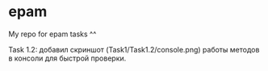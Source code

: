 # epam
My repo for epam tasks ^^

Task 1.2: добавил скриншот (Task1/Task1.2/console.png) работы методов в консоли для быстрой проверки.
